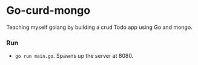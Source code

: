 # Go-curd-mongo
Teaching myself golang by building a crud Todo app using Go and mongo.

### Run 
- `go run main.go`. Spawns up the server at 8080.
